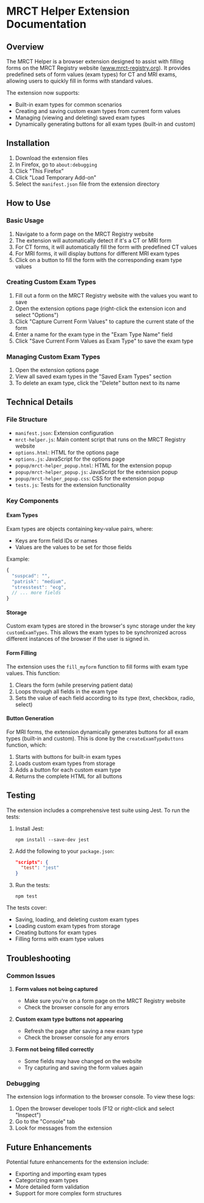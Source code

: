 # MRCT Helper Extension Documentation

## Overview

The MRCT Helper is a browser extension designed to assist with filling forms on the MRCT Registry website (www.mrct-registry.org). It provides predefined sets of form values (exam types) for CT and MRI exams, allowing users to quickly fill in forms with standard values.

The extension now supports:
- Built-in exam types for common scenarios
- Creating and saving custom exam types from current form values
- Managing (viewing and deleting) saved exam types
- Dynamically generating buttons for all exam types (built-in and custom)

## Installation

1. Download the extension files
2. In Firefox, go to `about:debugging`
3. Click "This Firefox"
4. Click "Load Temporary Add-on"
5. Select the `manifest.json` file from the extension directory

## How to Use

### Basic Usage

1. Navigate to a form page on the MRCT Registry website
2. The extension will automatically detect if it's a CT or MRI form
3. For CT forms, it will automatically fill the form with predefined CT values
4. For MRI forms, it will display buttons for different MRI exam types
5. Click on a button to fill the form with the corresponding exam type values

### Creating Custom Exam Types

1. Fill out a form on the MRCT Registry website with the values you want to save
2. Open the extension options page (right-click the extension icon and select "Options")
3. Click "Capture Current Form Values" to capture the current state of the form
4. Enter a name for the exam type in the "Exam Type Name" field
5. Click "Save Current Form Values as Exam Type" to save the exam type

### Managing Custom Exam Types

1. Open the extension options page
2. View all saved exam types in the "Saved Exam Types" section
3. To delete an exam type, click the "Delete" button next to its name

## Technical Details

### File Structure

- `manifest.json`: Extension configuration
- `mrct-helper.js`: Main content script that runs on the MRCT Registry website
- `options.html`: HTML for the options page
- `options.js`: JavaScript for the options page
- `popup/mrct-helper_popup.html`: HTML for the extension popup
- `popup/mrct-helper_popup.js`: JavaScript for the extension popup
- `popup/mrct-helper_popup.css`: CSS for the extension popup
- `tests.js`: Tests for the extension functionality

### Key Components

#### Exam Types

Exam types are objects containing key-value pairs, where:
- Keys are form field IDs or names
- Values are the values to be set for those fields

Example:
```javascript
{
  "suspcad": "",
  "patrisk": "medium",
  "stresstest": "ecg",
  // ... more fields
}
```

#### Storage

Custom exam types are stored in the browser's sync storage under the key `customExamTypes`. This allows the exam types to be synchronized across different instances of the browser if the user is signed in.

#### Form Filling

The extension uses the `fill_myform` function to fill forms with exam type values. This function:
1. Clears the form (while preserving patient data)
2. Loops through all fields in the exam type
3. Sets the value of each field according to its type (text, checkbox, radio, select)

#### Button Generation

For MRI forms, the extension dynamically generates buttons for all exam types (built-in and custom). This is done by the `createExamTypeButtons` function, which:
1. Starts with buttons for built-in exam types
2. Loads custom exam types from storage
3. Adds a button for each custom exam type
4. Returns the complete HTML for all buttons

## Testing

The extension includes a comprehensive test suite using Jest. To run the tests:

1. Install Jest:
   ```
   npm install --save-dev jest
   ```

2. Add the following to your `package.json`:
   ```json
   "scripts": {
     "test": "jest"
   }
   ```

3. Run the tests:
   ```
   npm test
   ```

The tests cover:
- Saving, loading, and deleting custom exam types
- Loading custom exam types from storage
- Creating buttons for exam types
- Filling forms with exam type values

## Troubleshooting

### Common Issues

1. **Form values not being captured**
   - Make sure you're on a form page on the MRCT Registry website
   - Check the browser console for any errors

2. **Custom exam type buttons not appearing**
   - Refresh the page after saving a new exam type
   - Check the browser console for any errors

3. **Form not being filled correctly**
   - Some fields may have changed on the website
   - Try capturing and saving the form values again

### Debugging

The extension logs information to the browser console. To view these logs:
1. Open the browser developer tools (F12 or right-click and select "Inspect")
2. Go to the "Console" tab
3. Look for messages from the extension

## Future Enhancements

Potential future enhancements for the extension include:
- Exporting and importing exam types
- Categorizing exam types
- More detailed form validation
- Support for more complex form structures